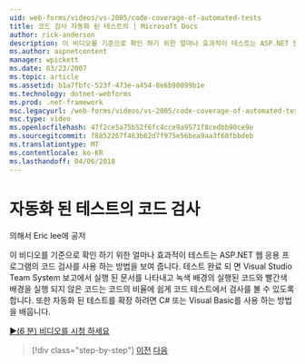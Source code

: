 ```yaml
---
uid: web-forms/videos/vs-2005/code-coverage-of-automated-tests
title: 코드 검사 자동화 된 테스트의 | Microsoft Docs
author: rick-anderson
description: 이 비디오를 기준으로 확인 하기 위한 얼마나 효과적이 테스트는 ASP.NET 웹 응용 프로그램의 코드 검사를 사용 하는 방법을 보여 줍니다. 테스트 후에 com 중...
ms.author: aspnetcontent
manager: wpickett
ms.date: 03/23/2007
ms.topic: article
ms.assetid: b1a7fbfc-523f-473e-a454-8e6b90099b1e
ms.technology: dotnet-webforms
ms.prod: .net-framework
msc.legacyurl: /web-forms/videos/vs-2005/code-coverage-of-automated-tests
msc.type: video
ms.openlocfilehash: 47f2ce5a75b52f6fc4cce9a9571f8cedbb90ce9e
ms.sourcegitcommit: f8852267f463b62d7f975e56bea9aa3f68fbbdeb
ms.translationtype: MT
ms.contentlocale: ko-KR
ms.lasthandoff: 04/06/2018
---
```

<a name="code-coverage-of-automated-tests"></a>자동화 된 테스트의 코드 검사
====================
의해서 Eric lee에 공저

이 비디오를 기준으로 확인 하기 위한 얼마나 효과적이 테스트는 ASP.NET 웹 응용 프로그램의 코드 검사를 사용 하는 방법을 보여 줍니다. 테스트 완료 되 면 Visual Studio Team System 보고에서 실행 된 문서를 나타내고 녹색 배경의 실행된 코드와 빨간색 배경을 실행 되지 않은 코드는 코드의 비율에 쉽게 코드 테스트에서 검사를 볼 수 있도록 합니다. 또한 자동화 된 테스트를 확장 하려면 C# 또는 Visual Basic를 사용 하는 방법을 배웁니다.

[&#9654;(6 분) 비디오를 시청 하세요](https://channel9.msdn.com/Blogs/ASP-NET-Site-Videos/code-coverage-of-automated-tests)

> [!div class="step-by-step"]
> [이전](measuring-the-business-value-of-ajax.md)
> [다음](custom-extraction-rules-and-coded-web-tests.md)
